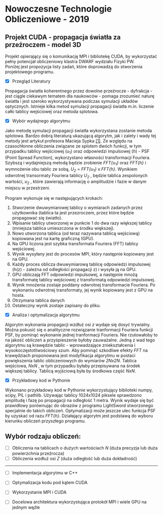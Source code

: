 # Nowoczesne Technologie Obliczeniowe - 2019
## Projekt CUDA - propagacja światła za przeźroczem - model 3D

Projekt opierający się o komunikację MPI i bibliotekę CUDA, by wykorzystać pełny potencjał obliczeniowy klastra DWARF wydziału Fizyki PW. <br />
Poniżej jest propozycja listy zadań, które doprowadzą do stworzenia projektowego programu.

* [x] Przegląd Literatury

Propagacja światła koherentnego przez dowolne przeźrocze - dyfrakcja - jest ciągle ciekawym tematem dla naukowców - pomaga zrozumieć naturę światła i jest szeroko wykorzystywana podczas symulacji układów optycznych. 
Istnieje kilka metod symulacji propagacji światła m.in. liczenie całki tablicy wejściowej oraz metoda splotowa.


* [x] Wybór wydajnego algorytmu

Jako metodę symulacji propagacji światła wykorzystana zostanie metoda splotowa. Bardzo dobrą literaturą ukazującą algorytm, jak i zalety i wady tej metody jest artykuł profesora Macieja Sypka [[1]](https://gitlab.com/SimonPW/nto-2019/blob/master/B_01_199504_OptComm.PDF). Ze względu na czasochłonne obliczenia związane ze splotem dwóch funkcji, w tym przypadku tablicy wejściowej (u<sub>1</sub>) oraz odpowiedzi impulsowej (*h*) - PSF (Point Spread Function), wykorzystano własności transformacji Fouriera. Szybszą i wydajniejszą metodą będzie zrobienie *FFT{u<sub>1</sub>}* oraz *FFT{h}* i wymnożenie obu tablic ze sobą, *U<sub>2</sub>* = *FFT{u<sub>1</sub>}* x *FFT{h}*. Wynikiem odwrotnej transormaty Fouriera  tablicy *U<sub>2</sub>* , będzie tablica zespolonych wartości, *u<sub>2</sub>* , które zawierają informację o amplitudzie i fazie w danym miejscu w przestrzeni. <br />
<br />
Program wykonuje się w następujących krokach:
1.  Stworzenie dwuwymiarowej tablicy o wymiarach zadanych przez użytkownika (tablica ta jest przezroczem, przez które będzie propagować się światło).
2.  Wpisanie tablicy utworzonej w punkcie 1 do dwa razy większej tablicy (mniejsza tablica umieszczona w środku większej).
3.  Nowo utworzona tablica (od teraz nazywana tablicą wejściową) kopiowana jest na kartę graficzną (GPU).
4.  Na GPU liczona jest szybka transformata Fouriera (FFT) tablicy wejściowej.
5.  Wynik wysyłany jest do procesów MPI, który następnie kopiowany jest na GPU.
6.  Każdy proces oblicza dwuwymiarową tablicę odpowiedzi impulsowej (h(z) - zależna od odległości propagacji z) i wysyła ją na GPU.
7.  GPU obliczają FFT odpowiedzi impulsowej, a następnie mnożą transformatę tablicy wejściowej z transformatą odpowiedzi impulsowej.
8.  Wynik mnożenia zostaje poddany odwrotnej transformacie Fouriera. Po wykonaniu odwrotnej transformaty, jej wynik kopiowany jest z GPU na hosta.
9.  Otrzymana tablica danych  
10. Ostateczny wynik zostaje zapisany do pliku.


* [x] Analiza i optymalizacja algorytmu

Algorytm wykonania propagacji wzdłuż osi *z* wydaje się dosyć trywialny. Można pokusić się o analityczne rozwiązanie tranformacji Fouriera funkcji PSF, by pominąć wykonanie jednej tranformacji Fouriera. Nie rzutowałoby to na jakość obliczeń a przyśpieszenie byłoby zauważalne. 
Jedną z wad tego algorytmu są krawędzie tablic - wprowadzające zniekształcenia i wysokoczęstotliwościowy szum. Aby pominąć szkodliwe efekty *FFT* na krawędziach proponowana jest modyfikacja algorytmu w postaci powiększenia tablic obliczeniowych do wymiarów *2Nx2N*. Tablica wejściowa, *NxN* , w tym przypadku byłaby przepisywana na środek większej tablicy. Tablicą wyjściową była by środkowa część *NxN*.

* [x] Przykładowy kod w Pythonie

Wykonano przykładowy kod w Pythonie wykorzystujący biblioteki numpy, scipy, PIL i pathlib. Używając tablicy 1024x1024 piksele sprawdzono amplitudę i fazę po propagacji na odległość 1 metra. Wynik wydaje się być prawidłowy porównując do obrazów z programu LightSword stworzonego specjalnie do takich obliczeń.
Optymalizacji może jeszcze ulec funkcja PSF by uzyskać od razu *FFT{h}*. Działający algorytm jest podstawą do wyboru kierunku obliczeń przyszłego programu.

## Wybór rodzaju obliczeń: 
* [ ] Obliczenia na tablicach o dużych wartościach *N* (duża precyzja lub duża powierzchnia przeźrocza)
* [ ] Obliczenia wzdłuż osi *Z* (duża odległość lub duża dokładność)
____________________________________________________________________________________________________________

* [ ] Implementacja algorytmu w C++

* [ ] Optymalizacja kodu pod kątem CUDA

* [ ] Wykorzystanie MPI i CUDA

* [ ] Docelowa architektura wykorzystująca protokół MPI i wiele GPU na jednym węźle



